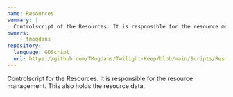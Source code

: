 ```yaml
---
name: Resources
summary: |
  Controlscript of the Resources. It is responsible for the resource management.
owners:
    - tmogdans
repository:
  language: GDScript
  url: https://github.com/TMogdans/Twilight-Keep/blob/main/Scripts/Resources.gd
---
```


Controlscript for the Resources. It is responsible for the resource management. This also holds the resource data.

<NodeGraph />
